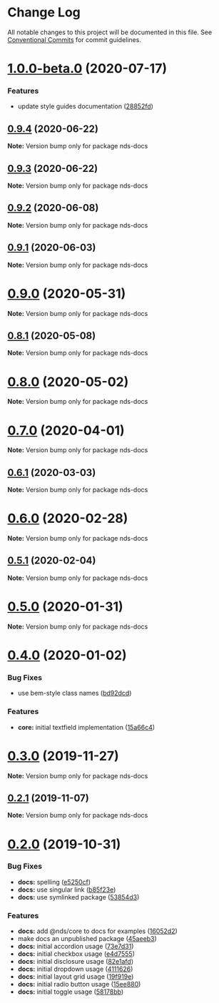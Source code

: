 # Change Log

All notable changes to this project will be documented in this file.
See [Conventional Commits](https://conventionalcommits.org) for commit guidelines.

# [1.0.0-beta.0](https://gitlab.com/wwnorton/platform/design-system/tree/main/docs/compare/v0.9.4...v1.0.0-beta.0) (2020-07-17)

### Features

- update style guides documentation ([28852fd](https://gitlab.com/wwnorton/platform/design-system/tree/main/docs/commit/28852fd5bdc1daeb23a7ea240de93a12b2af9fc9))

## [0.9.4](https://gitlab.com/wwnorton/platform/design-system/tree/main/docs/compare/v0.9.3...v0.9.4) (2020-06-22)

**Note:** Version bump only for package nds-docs

## [0.9.3](https://gitlab.com/wwnorton/platform/design-system/tree/main/docs/compare/v0.9.2...v0.9.3) (2020-06-22)

**Note:** Version bump only for package nds-docs

## [0.9.2](https://gitlab.com/wwnorton/platform/design-system/tree/main/docs/compare/v0.9.1...v0.9.2) (2020-06-08)

**Note:** Version bump only for package nds-docs

## [0.9.1](https://gitlab.com/wwnorton/platform/design-system/tree/main/docs/compare/v0.9.0...v0.9.1) (2020-06-03)

**Note:** Version bump only for package nds-docs

# [0.9.0](https://gitlab.com/wwnorton/platform/design-system/tree/main/docs/compare/v0.8.1...v0.9.0) (2020-05-31)

**Note:** Version bump only for package nds-docs

## [0.8.1](https://gitlab.com/wwnorton/platform/design-system/tree/main/docs/compare/v0.8.0...v0.8.1) (2020-05-08)

**Note:** Version bump only for package nds-docs

# [0.8.0](https://gitlab.com/wwnorton/platform/design-system/tree/main/docs/compare/v0.7.0...v0.8.0) (2020-05-02)

**Note:** Version bump only for package nds-docs

# [0.7.0](https://gitlab.com/wwnorton/platform/design-system/tree/main/docs/compare/v0.6.1...v0.7.0) (2020-04-01)

**Note:** Version bump only for package nds-docs

## [0.6.1](https://gitlab.com/wwnorton/platform/design-system/tree/main/docs/compare/v0.6.0...v0.6.1) (2020-03-03)

**Note:** Version bump only for package nds-docs

# [0.6.0](https://gitlab.com/wwnorton/platform/design-system/tree/main/docs/compare/v0.5.1...v0.6.0) (2020-02-28)

**Note:** Version bump only for package nds-docs

## [0.5.1](https://gitlab.com/wwnorton/platform/design-system/tree/main/docs/compare/v0.5.0...v0.5.1) (2020-02-04)

**Note:** Version bump only for package nds-docs

# [0.5.0](https://gitlab.com/wwnorton/platform/design-system/tree/main/docs/compare/v0.4.0...v0.5.0) (2020-01-31)

**Note:** Version bump only for package nds-docs

# [0.4.0](https://gitlab.com/wwnorton/platform/design-system/tree/main/docs/compare/v0.3.0...v0.4.0) (2020-01-02)

### Bug Fixes

- use bem-style class names ([bd92dcd](https://gitlab.com/wwnorton/platform/design-system/tree/main/docs/commit/bd92dcdb04958edafdc4537f964331fe3b20a14f))

### Features

- **core:** initial textfield implementation ([15a66c4](https://gitlab.com/wwnorton/platform/design-system/tree/main/docs/commit/15a66c46758c659ab04c36966429a639c8310c93))

# [0.3.0](https://gitlab.com/wwnorton/platform/design-system/tree/main/docs/compare/v0.2.1...v0.3.0) (2019-11-27)

**Note:** Version bump only for package nds-docs

## [0.2.1](https://gitlab.com/wwnorton/platform/design-system/tree/main/docs/compare/v0.2.0...v0.2.1) (2019-11-07)

**Note:** Version bump only for package nds-docs

# [0.2.0](https://gitlab.com/wwnorton/platform/design-system/tree/main/docs/compare/v0.1.0...v0.2.0) (2019-10-31)

### Bug Fixes

- **docs:** spelling ([e5250cf](https://gitlab.com/wwnorton/platform/design-system/tree/main/docs/commit/e5250cf74d968ba68a22c715d0495668d76079c0))
- **docs:** use singular link ([b85f23e](https://gitlab.com/wwnorton/platform/design-system/tree/main/docs/commit/b85f23e6d655432bbf631fc876092fee9f8cd147))
- **docs:** use symlinked package ([53854d3](https://gitlab.com/wwnorton/platform/design-system/tree/main/docs/commit/53854d3fe462d5fa8dd11a9af7db9b6c05bce221))

### Features

- **docs:** add @nds/core to docs for examples ([16052d2](https://gitlab.com/wwnorton/platform/design-system/tree/main/docs/commit/16052d285322f7243884b099ddd4f064e65f8b0b))
- make docs an unpublished package ([45aeeb3](https://gitlab.com/wwnorton/platform/design-system/tree/main/docs/commit/45aeeb390b64d8fc51c32b55e489daa90102dae7))
- **docs:** initial accordion usage ([73e7d31](https://gitlab.com/wwnorton/platform/design-system/tree/main/docs/commit/73e7d31d163dd9512f6e4c84f16f5b672c8cc695))
- **docs:** initial checkbox usage ([e4d7555](https://gitlab.com/wwnorton/platform/design-system/tree/main/docs/commit/e4d75559d1afba563ff45b7a1a65b9edd1c79e6f))
- **docs:** initial disclosure usage ([82e1afd](https://gitlab.com/wwnorton/platform/design-system/tree/main/docs/commit/82e1afd1dc40ce9f99dfcb3f23ddfb88aa8e6c69))
- **docs:** initial dropdown usage ([4111626](https://gitlab.com/wwnorton/platform/design-system/tree/main/docs/commit/4111626b656afdf0cb2ea0ece4004c92dc27d237))
- **docs:** initial layout grid usage ([19f919e](https://gitlab.com/wwnorton/platform/design-system/tree/main/docs/commit/19f919e761c00eeed6f4ac3fdbfe68e589a7faea))
- **docs:** initial radio button usage ([15ee880](https://gitlab.com/wwnorton/platform/design-system/tree/main/docs/commit/15ee88060c1193200a80a77cf12ac8985320ea4a))
- **docs:** initial toggle usage ([58178bb](https://gitlab.com/wwnorton/platform/design-system/tree/main/docs/commit/58178bb5f29b0ba3b85a6bab51d387086262b1cb))

